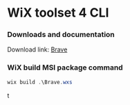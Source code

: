 # WiX toolset 4 CLI
### Downloads and documentation
Download link: [Brave](https://github.com/brave/brave-browser) <br />

### WiX build MSI package command
```powershell
wix build .\Brave.wxs
```

t